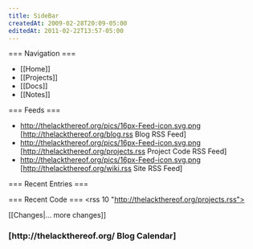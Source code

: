 ```yaml
---
title: SideBar
createdAt: 2009-02-28T20:09-05:00
editedAt: 2011-02-22T13:57-05:00
---
```


=== Navigation ===
* [[Home]]
* [[Projects]]
* [[Docs]]
* [[Notes]]

=== Feeds ===
* http://thelackthereof.org/pics/16px-Feed-icon.svg.png [http://thelackthereof.org/blog.rss Blog RSS Feed]
* http://thelackthereof.org/pics/16px-Feed-icon.svg.png [http://thelackthereof.org/projects.rss Project Code RSS Feed]
* http://thelackthereof.org/pics/16px-Feed-icon.svg.png [http://thelackthereof.org/wiki.rss Site RSS Feed]

=== Recent Entries ===
<headlines>

=== Recent Code ===
<rss 10 "http://thelackthereof.org/projects.rss">

<SimpleChanges>[[Changes|... more changes]]

<h3>[http://thelackthereof.org/ Blog Calendar]</h3><Calendar>

